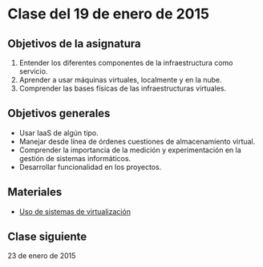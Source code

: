 # Clase del 19 de enero de 2015


## Objetivos de la asignatura

1. Entender los diferentes componentes de la infraestructura como servicio.
2. Aprender a usar máquinas virtuales, localmente y en la nube.
3. Comprender las bases físicas de las infraestructuras virtuales.

## Objetivos generales

* Usar IaaS de algún tipo.
* Manejar desde línea de órdenes cuestiones de almacenamiento virtual.
* Comprender la importancia de la medición y experimentación en la gestión de sistemas informáticos.
* Desarrollar funcionalidad en los proyectos.

## Materiales

* [Uso de sistemas de virtualización](http://jj.github.io/CC/documentos/temas/Uso_de_sistemas)

## Clase siguiente

23 de enero de 2015
